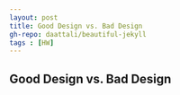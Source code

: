 ```yaml
---
layout: post
title: Good Design vs. Bad Design
gh-repo: daattali/beautiful-jekyll
tags : [HW]
---
```


## Good Design vs. Bad Design

